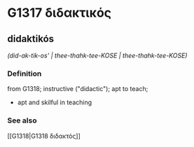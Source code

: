 # G1317 διδακτικός

## didaktikós

_(did-ak-tik-os' | thee-thahk-tee-KOSE | thee-thahk-tee-KOSE)_

### Definition

from G1318; instructive ("didactic"); apt to teach; 

- apt and skilful in teaching

### See also

[[G1318|G1318 διδακτός]]
